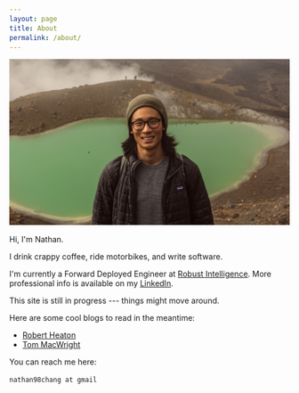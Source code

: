 ```yaml
---
layout: page
title: About
permalink: /about/
---
```

<img src="/assets/images/self.jpg" >

Hi, I'm Nathan.

I drink crappy coffee, ride motorbikes, and write software.

I'm currently a Forward Deployed Engineer at [Robust Intelligence](https://www.robustintelligence.com/).
More professional info is available on my
[LinkedIn](https://www.linkedin.com/in/thisisnathanchang/).

This site is still in progress --- things might move around.

Here are some cool blogs to read in the meantime:
- [Robert Heaton](https://robertheaton.com/)
- [Tom MacWright](https://macwright.com/)

You can reach me here:

`nathan98chang at gmail`
